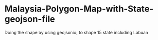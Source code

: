 # Malaysia-Polygon-Map-with-State-geojson-file
Doing the shape by using geojsonio, to shape 15 state including Labuan
